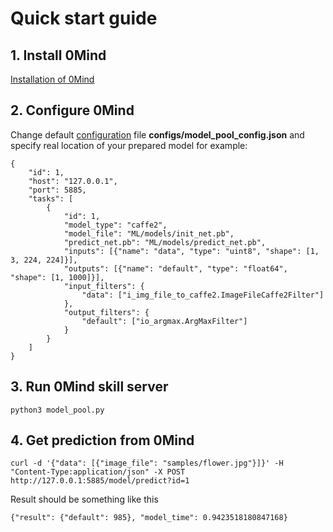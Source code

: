 # Quick start guide

## 1. Install 0Mind
[Installation of 0Mind](INSTALLATION.MD)

## 2. Configure 0Mind

Change default [configuration](CONFIGURATION.MD) file **configs/model_pool_config.json**
and specify real location of your prepared model for example:
```
{
    "id": 1,
    "host": "127.0.0.1",
    "port": 5885,
    "tasks": [
        {
            "id": 1,
            "model_type": "caffe2",
            "model_file": "ML/models/init_net.pb",
            "predict_net.pb": "ML/models/predict_net.pb", 
            "inputs": [{"name": "data", "type": "uint8", "shape": [1, 3, 224, 224]}], 
            "outputs": [{"name": "default", "type": "float64", "shape": [1, 1000]}],
            "input_filters": {
                "data": ["i_img_file_to_caffe2.ImageFileCaffe2Filter"]
            },
            "output_filters": {
                "default": ["io_argmax.ArgMaxFilter"]
            }
        }
    ]
}

```

## 3. Run 0Mind skill server
```
python3 model_pool.py
```

## 4. Get prediction from 0Mind
```
curl -d '{"data": [{"image_file": "samples/flower.jpg"}]}' -H "Content-Type:application/json" -X POST http://127.0.0.1:5885/model/predict?id=1

```
Result should be something like this
```
{"result": {"default": 985}, "model_time": 0.9423518180847168}
```
